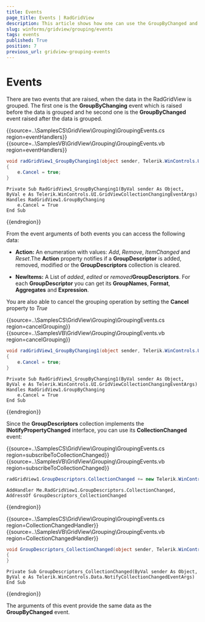```yaml
---
title: Events
page_title: Events | RadGridView
description: This article shows how one can use the GroupByChanged and GroupByChanging events to control the groping operation.
slug: winforms/gridview/grouping/events
tags: events
published: True
position: 7
previous_url: gridview-grouping-events
---
```


# Events

There are two events that are raised, when the data in the RadGridView is grouped. The first one is the __GroupByChanging__ event which is raised before the data is grouped and he second one is the __GroupByChanged__ event raised after the data is grouped.

{{source=..\SamplesCS\GridView\Grouping\GroupingEvents.cs region=eventHandlers}} 
{{source=..\SamplesVB\GridView\Grouping\GroupingEvents.vb region=eventHandlers}}

````C#
void radGridView1_GroupByChanging1(object sender, Telerik.WinControls.UI.GridViewCollectionChangingEventArgs e)
{
    e.Cancel = true;
}

````
````VB.NET
Private Sub RadGridView1_GroupByChanging1(ByVal sender As Object, ByVal e As Telerik.WinControls.UI.GridViewCollectionChangingEventArgs) Handles RadGridView1.GroupByChanging
    e.Cancel = True
End Sub

````

{{endregion}} 

From the event arguments of both events you can access the following data:

* __Action:__ An enumeration with values: *Add*, *Remove*, *ItemChanged* and *Reset*.The __Action__ property notifies if a __GroupDescriptor__ is added, removed, modified or the __GroupDescriptors__ collection is cleared.
		  
* __NewItems:__ A List of *added*, *edited* or *removed*__GroupDescriptors__. For each __GroupDescriptor__ you can get its __GroupNames__, __Format__, __Aggregates__ and __Expression__.

You are also able to cancel the grouping operation by setting the __Cancel__ property to *True*

{{source=..\SamplesCS\GridView\Grouping\GroupingEvents.cs region=cancelGrouping}} 
{{source=..\SamplesVB\GridView\Grouping\GroupingEvents.vb region=cancelGrouping}} 
````C#
void radGridView1_GroupByChanging1(object sender, Telerik.WinControls.UI.GridViewCollectionChangingEventArgs e)
{
    e.Cancel = true;
}

````
````VB.NET
Private Sub RadGridView1_GroupByChanging1(ByVal sender As Object, ByVal e As Telerik.WinControls.UI.GridViewCollectionChangingEventArgs) Handles RadGridView1.GroupByChanging
    e.Cancel = True
End Sub

````

{{endregion}} 

Since the __GroupDescriptors__ collection implements the __INotifyPropertyChanged__ interface, you can use its __CollectionChanged__ event:

{{source=..\SamplesCS\GridView\Grouping\GroupingEvents.cs region=subscribeToCollectionChanged}} 
{{source=..\SamplesVB\GridView\Grouping\GroupingEvents.vb region=subscribeToCollectionChanged}} 
````C#
radGridView1.GroupDescriptors.CollectionChanged += new Telerik.WinControls.Data.NotifyCollectionChangedEventHandler(GroupDescriptors_CollectionChanged);

````
````VB.NET
AddHandler Me.RadGridView1.GroupDescriptors.CollectionChanged, AddressOf GroupDescriptors_CollectionChanged

````

{{endregion}} 


{{source=..\SamplesCS\GridView\Grouping\GroupingEvents.cs region=CollectionChangedHandler}} 
{{source=..\SamplesVB\GridView\Grouping\GroupingEvents.vb region=CollectionChangedHandler}} 

````C#
void GroupDescriptors_CollectionChanged(object sender, Telerik.WinControls.Data.NotifyCollectionChangedEventArgs e)
{
}

````
````VB.NET
Private Sub GroupDescriptors_CollectionChanged(ByVal sender As Object, ByVal e As Telerik.WinControls.Data.NotifyCollectionChangedEventArgs)
End Sub

````

{{endregion}} 

The arguments of this event provide the same data as the __GroupByChanged__ event.
